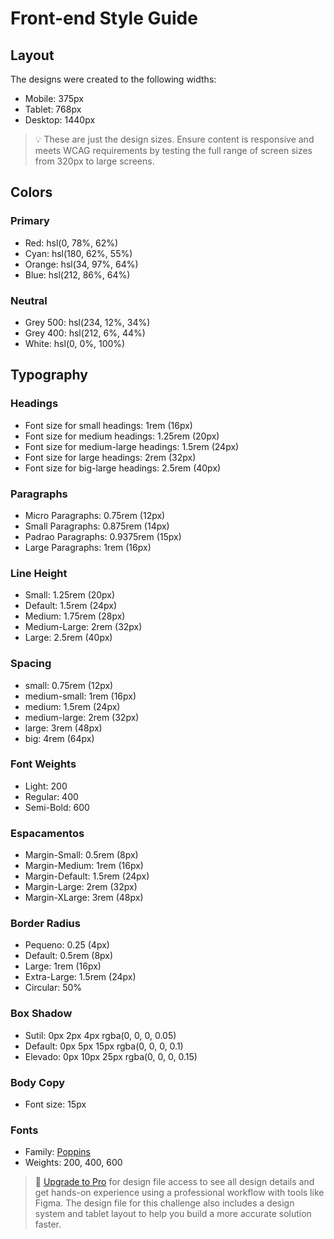 # Front-end Style Guide

## Layout

The designs were created to the following widths:

- Mobile: 375px
- Tablet: 768px
- Desktop: 1440px

> 💡 These are just the design sizes. Ensure content is responsive and meets WCAG requirements by testing the full range of screen sizes from 320px to large screens.

## Colors
### Primary
- Red: hsl(0, 78%, 62%)
- Cyan: hsl(180, 62%, 55%)
- Orange: hsl(34, 97%, 64%)
- Blue: hsl(212, 86%, 64%)

### Neutral

- Grey 500: hsl(234, 12%, 34%)
- Grey 400: hsl(212, 6%, 44%)
- White: hsl(0, 0%, 100%)

## Typography

### Headings


- Font size for small headings: 1rem (16px)
- Font size for medium headings: 1.25rem (20px)
- Font size for medium-large headings: 1.5rem (24px)
- Font size for large headings: 2rem (32px)
- Font size for big-large headings: 2.5rem (40px)


### Paragraphs

- Micro Paragraphs: 0.75rem (12px)
- Small Paragraphs: 0.875rem (14px)
- Padrao Paragraphs: 0.9375rem (15px)
- Large Paragraphs: 1rem (16px)

### Line Height

- Small: 1.25rem (20px)
- Default: 1.5rem (24px)
- Medium: 1.75rem (28px)
- Medium-Large: 2rem (32px)
- Large: 2.5rem (40px)

### Spacing

- small: 0.75rem (12px)
- medium-small: 1rem (16px)
- medium: 1.5rem (24px)
- medium-large: 2rem (32px)
- large: 3rem (48px)
- big: 4rem (64px)

### Font Weights

- Light: 200
- Regular: 400
- Semi-Bold: 600

### Espacamentos

- Margin-Small: 0.5rem (8px)
- Margin-Medium: 1rem (16px)
- Margin-Default: 1.5rem (24px)
- Margin-Large: 2rem (32px)
- Margin-XLarge: 3rem (48px)


### Border Radius
- Pequeno: 0.25 (4px)
- Default: 0.5rem (8px)
- Large: 1rem (16px)
- Extra-Large: 1.5rem (24px)
- Circular: 50%

### Box Shadow
- Sutil: 0px 2px 4px rgba(0, 0, 0, 0.05)
- Default: 0px 5px 15px rgba(0, 0, 0, 0.1)
- Elevado: 0px 10px 25px rgba(0, 0, 0, 0.15)

### Body Copy

- Font size: 15px

### Fonts

- Family: [Poppins](https://fonts.google.com/specimen/Poppins)
- Weights: 200, 400, 600

> 💎 [Upgrade to Pro](https://www.frontendmentor.io/pro?ref=style-guide) for design file access to see all design details and get hands-on experience using a professional workflow with tools like Figma. The design file for this challenge also includes a design system and tablet layout to help you build a more accurate solution faster.
